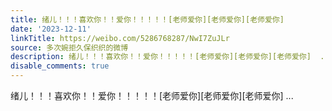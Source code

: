 ```yaml
---
title: 绪儿！！！喜欢你！！爱你！！！！！[老师爱你][老师爱你][老师爱你]
date: '2023-12-11'
linkTitle: https://weibo.com/5286768287/NwI7ZuJLr
source: 多次婉拒久保织织的微博
description: 绪儿！！！喜欢你！！爱你！！！！！[老师爱你][老师爱你][老师爱你]  ...
disable_comments: true
---
```

绪儿！！！喜欢你！！爱你！！！！！[老师爱你][老师爱你][老师爱你]  ...